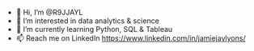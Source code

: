 - 👋 Hi, I’m @R9JJAYL
- 👀 I’m interested in data analytics & science
- 🌱 I’m currently learning Python, SQL & Tableau
- 📫 Reach me on LinkedIn https://www.linkedin.com/in/jamiejaylyons/

<!---
R9JJAYL/R9JJAYL is a ✨ special ✨ repository because its `README.md` (this file) appears on your GitHub profile.
You can click the Preview link to take a look at your changes.
--->
